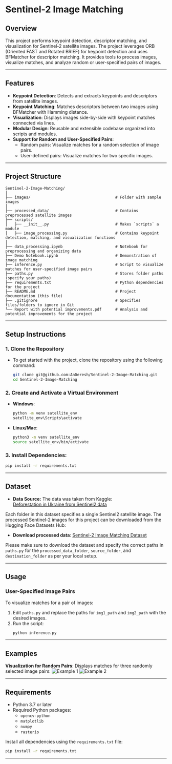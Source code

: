 # Sentinel-2 Image Matching

## Overview
This project performs keypoint detection, descriptor matching, and visualization for Sentinel-2 satellite images. The project leverages ORB (Oriented FAST and Rotated BRIEF) for keypoint detection and uses BFMatcher for descriptor matching. It provides tools to process images, visualize matches, and analyze random or user-specified pairs of images.

---

## Features
- **Keypoint Detection**: Detects and extracts keypoints and descriptors from satellite images.
- **Keypoint Matching**: Matches descriptors between two images using BFMatcher with Hamming distance.
- **Visualization**: Displays images side-by-side with keypoint matches connected via lines.
- **Modular Design**: Reusable and extensible codebase organized into scripts and modules.
- **Support for Random and User-Specified Pairs**:
  - Random pairs: Visualize matches for a random selection of image pairs.
  - User-defined pairs: Visualize matches for two specific images.

---

## Project Structure
```
Sentinel-2-Image-Matching/
│
├── images/                                     # Folder with sample images
│
├── processed_data/                             # Contains preprocessed satellite images
├── scripts/
│   ├── __init__.py                             # Makes `scripts` a module
│   ├── image_processing.py                     # Contains keypoint detection, matching, and visualization functions
│
├── data_processing.ipynb                       # Notebook for preprocessing and organizing data
├── Demo Notebook.ipynb                         # Demonstration of image matching
├── inference.py                                # Script to visualize matches for user-specified image pairs
├── paths.py                                    # Stores folder paths (specify your paths)
├── requirements.txt                            # Python dependencies for the project
├── README.md                                   # Project documentation (this file)
├── .gitignore                                  # Specifies files/folders to ignore in Git
└── Report with potential improvements.pdf      # Analysis and potential improvements for the project
```

---

## Setup Instructions

### 1. Clone the Repository
- To get started with the project, clone the repository using the following command:
  ```bash
  git clone git@github.com:AnDeresh/Sentinel-2-Image-Matching.git
  cd Sentinel-2-Image-Matching
  ```

### 2. Create and Activate a Virtual Environment
- **Windows**:
  ```bash
  python -m venv satellite_env
  satellite_env\Scripts\activate
  ```

- **Linux/Mac**:
  ```bash
  python3 -m venv satellite_env
  source satellite_env/bin/activate
  ```

### 3. Install Dependencies: 
  ```bash
  pip install -r requirements.txt
  ```

---

## Dataset

- **Data Source:**
The data was taken from Kaggle:  
[Deforestation in Ukraine from Sentinel2 data](https://www.kaggle.com/datasets/isaienkov/deforestation-in-ukraine)

Each folder in this dataset specifies a single Sentinel2 satellite image.
The processed Sentinel-2 images for this project can be downloaded from the Hugging Face Datasets Hub:

- **Download processed data**: 
[Sentinel-2 Image Matching Dataset](https://huggingface.co/datasets/AnnaDee/Sentinel-2-Image-Matching/blob/main/processed_data.rar)

Please make sure to download the dataset and specify the correct paths in `paths.py` for the `processed_data_folder`, `source_folder`, and `destination_folder` as per your local setup.

---

## Usage

### User-Specified Image Pairs
To visualize matches for a pair of images:
1. Edit `paths.py` and replace the paths for `img1_path` and `img2_path` with the desired images.
2. Run the script:
   ```bash
   python inference.py
   ```

---

## Examples
**Visualization for Random Pairs**:
   Displays matches for three randomly selected image pairs:
   ![Example 1](images\img_1.png.png)
   ![Example 2](images\img_1.png.png)

---

## Requirements
- Python 3.7 or later
- Required Python packages:
  - `opencv-python`
  - `matplotlib`
  - `numpy`
  - `rasterio`

Install all dependencies using the `requirements.txt` file:
```bash
pip install -r requirements.txt
```

---